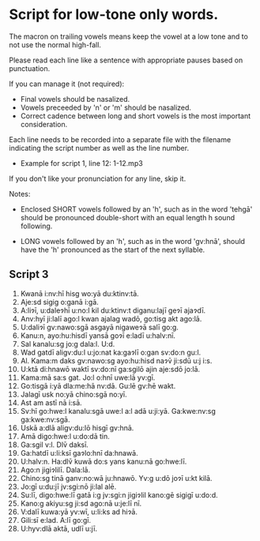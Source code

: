 # Script for low-tone only words.

The macron on trailing vowels means keep the vowel at a low tone and to not use
the normal high-fall.

Please read each line like a sentence with appropriate pauses based on punctuation.

If you can manage it (not required):

* Final vowels should be nasalized.
* Vowels preceeded by 'n' or 'm' should be nasalized.
* Correct cadence between long and short vowels is the most important consideration.

Each line needs to be recorded into a separate file with the filename indicating the
script number as well as the line number.

* Example for script 1, line 12: 1-12.mp3

If you don't like your pronunciation for any line, skip it.

Notes:

* Enclosed SHORT vowels followed by an 'h', such as in the word 'tehgā' should be
pronounced double-short with an equal length h sound following.

* LONG vowels followed by an 'h', such as in the word 'gv:hnā', should have the 'h'
pronounced as the start of the next syllable.


## Script 3

1.  Kwanā i:nv:hī hisg wo:yā du:ktinv:tā.
2.  Aje:sd sigig o:ganā i:gā.
3.  A:liɂī, u:daleɂhī u:no:l kil du:ktinv:t diganu:lajī geɂī ajaɂdī.
4.  Anv:hyī ji:lalī ago:l kwan ajalag wadō, go:tisg akt ago:lā.
5.  U:daliɂī gv:nawo:sgā asgayā nigaweɂā salī go:g.
6.  Kanu:n, ayo:hu:hisdī yansā goɂī e:ladī u:halv:nī.
7.  Sal kanalu:sg jo:g dala:l. U:d.
8.  Wad gatdī aligv:du:l u:jo:nat ka:gaɂlī o:gan sv:do:n gu:l.
9.  Al. Kama:m daks gv:nawo:sg ayo:hu:hisd naɂv̄ ji:sdū u:j i:s.
10.  U:ktā di:hnawō waktī sv:do:nī ga:sgilō ajin aje:sdō jo:lā.
11.  Kama:mā sa:s gat. Jo:l o:hnī uwe:lā yv:gī.
12.  Go:tisgā i:yā dla:me:hā nv:dā. Gu:lē gv:hē wakt.
13.  Jalagī usk no:yā chino:sgā no:yī.
14.  Ast am astī nā i:sā.
15.  Sv:hī go:hwe:l kanalu:sgā uwe:l a:l adā u:ji:yā. Ga:kwe:nv:sg ga:kwe:nv:sgā.
16.  Uskā a:dlā aligv:du:lō hisgī gv:hnā.
17.  Amā digo:hwe:l u:do:dā tin.
18.  Ga:sgil v:l. Dlv̄ daksī.
19.  Ga:hatdī u:li:ksī gaɂlo:hnī da:hnawā.
20.  U:halv:n. Ha:dlv̄ kuwā do:s yans kanu:nā go:hwe:lī.
21.  Ago:n jigiɂlilī. Dala:lā.
22.  Chino:sg tinā ganv:no:wā ju:hnawō. Yv:g u:dō joɂī u:kt kilā.
23.  Jo:gī u:du:jī jv:sgi:nō ji:lal alē.
24.  Su:lī, digo:hwe:lī gatā i:g jv:sgi:n jigiɂlil kano:gē sigigī u:do:d.
25.  Kano:g akiyu:sg ji:sd ago:nā u:je:lī nī.
26.  V:dalī kuwa:yā yv:wī, u:li:ks ad hiɂā.
27.  Gili:sī e:lad. A:lī go:gī.
28.  U:hyv:dlā aktā, udlī u:jī.
